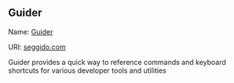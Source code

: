 ## Guider

Name: [Guider](https://seggido.com)

URI: [seggido.com](https://seggido.com) 

Guider provides a quick way to reference commands and keyboard shortcuts for various developer tools and utilities